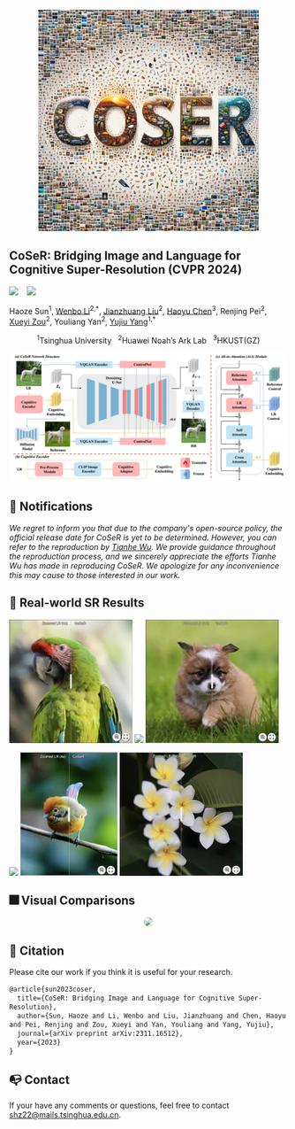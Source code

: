 <p align="center">
    <img src="examples/favicon2.png" width="400">
</p>

## CoSeR: Bridging Image and Language for Cognitive Super-Resolution (CVPR 2024)

 <a href='https://arxiv.org/abs/2311.16512'><img src='https://img.shields.io/badge/arXiv-2311.16512-b31b1b.svg'></a> &nbsp;&nbsp;
 <a href='https://coser-main.github.io/'><img src='https://img.shields.io/badge/Project-Page-Green'></a> &nbsp;&nbsp;&nbsp;&nbsp;&nbsp;


Haoze Sun<sup>1</sup>, [Wenbo Li](https://fenglinglwb.github.io/)<sup>2,\*</sup>, [Jianzhuang Liu](https://people.ucas.ac.cn/~jzliu?language=en)<sup>2</sup>, [Haoyu Chen](https://haoyuchen.com/)<sup>3</sup>, Renjing Pei<sup>2</sup>, [Xueyi Zou](https://xueyizou.github.io/)<sup>2</sup>, Youliang Yan<sup>2</sup>, [Yujiu Yang](https://sites.google.com/view/iigroup-thu/home)<sup>1,\*</sup>

<div align="center">
<sup>1</sup>Tsinghua University &nbsp;&nbsp;<sup>2</sup>Huawei Noah’s Ark Lab &nbsp;&nbsp;<sup>3</sup>HKUST(GZ)
</div>

<p align="center">
    <img src="examples/framework.png" style="border-radius: 15px">
</p>

## 📢 Notifications
*We regret to inform you that due to the company's open-source policy, the official release date for CoSeR is yet to be determined. However, you can refer to the reproduction by [Tianhe Wu](https://github.com/TianheWu/CoSeR). We provide guidance throughout the reproduction process, and we sincerely appreciate the efforts Tianhe Wu has made in reproducing CoSeR. We apologize for any inconvenience this may cause to those interested in our work.*

## 🌈 Real-world SR Results
[<img src="examples/cover/bird1.png" height="223px"/>](https://imgsli.com/MjI4MzMx) [<img src="examples/cover/cat.png" height="223px"/>](https://imgsli.com/MjI4MzI5) [<img src="examples/cover/dog.png" height="223px"/>](https://imgsli.com/MjI4MzMw)

[<img src="examples/cover/plant1.png" height="223px"/>](https://imgsli.com/MjI4MzM0) [<img src="examples/cover/bird2.png" height="223px"/>](https://imgsli.com/MjI4MzM1) [<img src="examples/cover/plant2.png" height="223px"/>](https://imgsli.com/MjI4MzQx)

## :fireworks: Visual Comparisons

<!-- <details close>
<summary>General Image Restoration</summary> -->
<p align="center">
    <img src="examples/qual_results_v4_compressed.png" style="border-radius: 15px">
</p>

## 📎 Citation

Please cite our work if you think it is useful for your research.

```
@article{sun2023coser,
  title={CoSeR: Bridging Image and Language for Cognitive Super-Resolution},
  author={Sun, Haoze and Li, Wenbo and Liu, Jianzhuang and Chen, Haoyu and Pei, Renjing and Zou, Xueyi and Yan, Youliang and Yang, Yujiu},
  journal={arXiv preprint arXiv:2311.16512},
  year={2023}
}
```

## 📭 Contact

If your have any comments or questions, feel free to contact shz22@mails.tsinghua.edu.cn.

